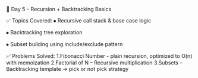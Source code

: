 📅 Day 5 – Recursion + Backtracking Basics

✅ Topics Covered:
⦁	Recursive call stack & base case logic

⦁	Backtracking tree exploration

⦁	Subset building using include/exclude pattern

✅ Problems Solved:
1.Fibonacci Number - plain recursion, optimized to O(n) with memoization
2.Factorial of N – Recursive multiplication
3.Subsets – Backtracking template → pick or not pick strategy